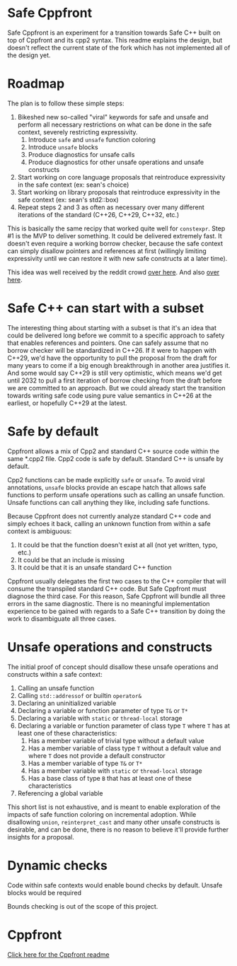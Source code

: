 # Safe Cppfront
Safe Cppfront is an experiment for a transition towards Safe C++ built on top of Cppfront and its cpp2 syntax. This readme explains the design, but doesn't reflect the current state of the fork which has not implemented all of the design yet.

# Roadmap
The plan is to follow these simple steps:

1. Bikeshed new so-called "viral" keywords for safe and unsafe and perform all necessary restrictions on what can be done in the safe context, severely restricting expressivity.
   1. Introduce `safe` and `unsafe` function coloring
   2. Introduce `unsafe` blocks
   3. Produce diagnostics for unsafe calls
   4. Produce diagnostics for other unsafe operations and unsafe constructs
2. Start working on core language proposals that reintroduce expressivity in the safe context (ex: sean's choice)
3. Start working on library proposals that reintroduce expressivity in the safe context (ex: sean's std2::box)
4. Repeat steps 2 and 3 as often as necessary over many different iterations of the standard (C++26, C++29, C++32, etc.)

This is basically the same recipy that worked quite well for `constexpr`. Step #1 is the MVP to deliver something. It could be delivered extremely fast. It doesn't even require a working borrow checker, because the safe context can simply disallow pointers and references at first (willingly limiting expressivity until we can restore it with new safe constructs at a later time).

This idea was well received by the reddit crowd [over here](https://www.reddit.com/r/cpp/comments/1h7lfo3/can_people_who_think_standardizing_safe_cp3390r0/m0nusgb/). And also [over here](https://www.reddit.com/r/cpp/comments/1ffgz49/safe_c_language_extensions_for_memory_safety/lmv9163/).

# Safe C++ can start with a subset
The interesting thing about starting with a subset is that it's an idea that could be delivered long before we commit to a specific approach to safety that enables references and pointers. One can safely assume that no borrow checker will be standardized in C++26. If it were to happen with C++29, we'd have the opportunity to pull the proposal from the draft for many years to come if a big enough breakthrough in another area justifies it. And some would say C++29 is still very optimistic, which means we'd get until 2032 to pull a first iteration of borrow checking from the draft before we are committed to an approach. But we could already start the transition towards writing safe code using pure value semantics in C++26 at the earliest, or hopefully C++29 at the latest.

# Safe by default
Cppfront allows a mix of Cpp2 and standard C++ source code within the same *.cpp2 file. Cpp2 code is safe by default. Standard C++ is unsafe by default.

Cpp2 functions can be made explicitly `safe` or `unsafe`. To avoid viral annotations, `unsafe` blocks provide an escape hatch that allows safe functions to perform unsafe operations such as calling an unsafe function. Unsafe functions can call anything they like, including safe functions.

Because Cppfront does not currently analyze standard C++ code and simply echoes it back, calling an unknown function from within a safe context is ambiguous:
1. It could be that the function doesn't exist at all (not yet written, typo, etc.)
2. It could be that an include is missing
3. It could be that it is an unsafe standard C++ function

Cppfront usually delegates the first two cases to the C++ compiler that will consume the transpiled standard C++ code. But Safe Cppfront must diagnose the third case. For this reason, Safe Cppfront will bundle all three errors in the same diagnostic. There is no meaningful implementation experience to be gained with regards to a Safe C++ transition by doing the work to disambiguate all three cases.

# Unsafe operations and constructs
The initial proof of concept should disallow these unsafe operations and constructs within a safe context:
1. Calling an unsafe function
2. Calling `std::addressof` or builtin `operator&`
3. Declaring an uninitialized variable
4. Declaring a variable or function parameter of type `T&` or `T*`
5. Declaring a variable with `static` or `thread-local` storage
6. Declaring a variable or function parameter of class type `T` where `T` has at least one of these characteristics:
    1. Has a member variable of trivial type without a default value
    2. Has a member variable of class type `T` without a default value and where `T` does not provide a default constructor
    3. Has a member variable of type `T&` or `T*`
    4. Has a member variable with `static` or `thread-local` storage
    5. Has a base class of type `B` that has at least one of these characteristics
7. Referencing a global variable

This short list is not exhaustive, and is meant to enable exploration of the impacts of safe function coloring on incremental adoption. While disallowing `union`, `reinterpret_cast` and many other unsafe constructs is desirable, and can be done, there is no reason to believe it'll provide further insights for a proposal.

# Dynamic checks
Code within safe contexts would enable bound checks by default. Unsafe blocks would be required

Bounds checking is out of the scope of this project. 

# Cppfront
[Click here for the Cppfront readme](https://github.com/hsutter/cppfront/blob/main/README.md)
